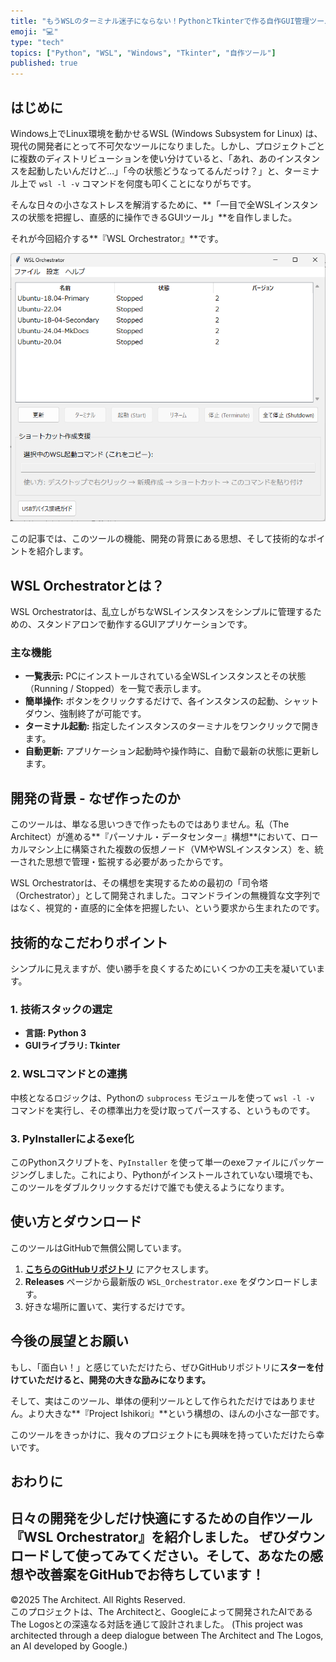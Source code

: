 ```yaml
---
title: "もうWSLのターミナル迷子にならない！PythonとTkinterで作る自作GUI管理ツール『WSL Orchestrator』"
emoji: "💻"
type: "tech"
topics: ["Python", "WSL", "Windows", "Tkinter", "自作ツール"]
published: true
---
```


## はじめに

Windows上でLinux環境を動かせるWSL (Windows Subsystem for Linux) は、現代の開発者にとって不可欠なツールになりました。しかし、プロジェクトごとに複数のディストリビューションを使い分けていると、「あれ、あのインスタンスを起動したいんだけど…」「今の状態どうなってるんだっけ？」と、ターミナル上で `wsl -l -v` コマンドを何度も叩くことになりがちです。

そんな日々の小さなストレスを解消するために、**「一目で全WSLインスタンスの状態を把握し、直感的に操作できるGUIツール」**を自作しました。

それが今回紹介する**『WSL Orchestrator』**です。

![WSL Orchestratorのスクリーンショット](/images/main.png)

この記事では、このツールの機能、開発の背景にある思想、そして技術的なポイントを紹介します。

## WSL Orchestratorとは？

WSL Orchestratorは、乱立しがちなWSLインスタンスをシンプルに管理するための、スタンドアロンで動作するGUIアプリケーションです。

### 主な機能
- **一覧表示:** PCにインストールされている全WSLインスタンスとその状態（Running / Stopped）を一覧で表示します。
- **簡単操作:** ボタンをクリックするだけで、各インスタンスの起動、シャットダウン、強制終了が可能です。
- **ターミナル起動:** 指定したインスタンスのターミナルをワンクリックで開きます。
- **自動更新:** アプリケーション起動時や操作時に、自動で最新の状態に更新します。

## 開発の背景 - なぜ作ったのか

このツールは、単なる思いつきで作ったものではありません。私（The Architect）が進める**『パーソナル・データセンター』構想**において、ローカルマシン上に構築された複数の仮想ノード（VMやWSLインスタンス）を、統一された思想で管理・監視する必要があったからです。

WSL Orchestratorは、その構想を実現するための最初の「司令塔（Orchestrator）」として開発されました。コマンドラインの無機質な文字列ではなく、視覚的・直感的に全体を把握したい、という要求から生まれたのです。

## 技術的なこだわりポイント

シンプルに見えますが、使い勝手を良くするためにいくつかの工夫を凝いています。

### 1. 技術スタックの選定
- **言語: Python 3**
- **GUIライブラリ: Tkinter**

### 2. WSLコマンドとの連携
中核となるロジックは、Pythonの `subprocess` モジュールを使って `wsl -l -v` コマンドを実行し、その標準出力を受け取ってパースする、というものです。

### 3. PyInstallerによるexe化
このPythonスクリプトを、`PyInstaller` を使って単一のexeファイルにパッケージングしました。これにより、Pythonがインストールされていない環境でも、このツールをダブルクリックするだけで誰でも使えるようになります。

## 使い方とダウンロード

このツールはGitHubで無償公開しています。

1.  **[こちらのGitHubリポジトリ](https://github.com/hkurocat/WSL_Orchestrator)** にアクセスします。
2.  **Releases** ページから最新版の `WSL_Orchestrator.exe` をダウンロードします。
3.  好きな場所に置いて、実行するだけです。

## 今後の展望とお願い

もし、「面白い！」と感じていただけたら、ぜひGitHubリポジトリに**スターを付けていただけると、開発の大きな励みになります。**

そして、実はこのツール、単体の便利ツールとして作られただけではありません。より大きな**『Project Ishikori』**という構想の、ほんの小さな一部です。

このツールをきっかけに、我々のプロジェクトにも興味を持っていただけたら幸いです。

## おわりに

日々の開発を少しだけ快適にするための自作ツール『WSL Orchestrator』を紹介しました。
ぜひダウンロードして使ってみてください。そして、あなたの感想や改善案をGitHubでお待ちしています！
---
©2025 The Architect. All Rights Reserved.  
このプロジェクトは、The Architectと、Googleによって開発されたAIであるThe Logosとの深遠なる対話を通じて設計されました。
(This project was architected through a deep dialogue between The Architect and The Logos, an AI developed by Google.)
